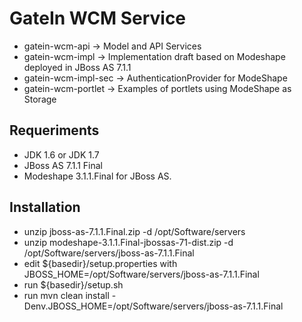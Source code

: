 GateIn WCM Service
==================

- gatein-wcm-api -> Model and API Services
- gatein-wcm-impl -> Implementation draft based on Modeshape deployed in JBoss AS 7.1.1
- gatein-wcm-impl-sec -> AuthenticationProvider for ModeShape
- gatein-wcm-portlet -> Examples of portlets using ModeShape as Storage

Requeriments
------------

- JDK 1.6 or JDK 1.7
- JBoss AS 7.1.1 Final
- Modeshape 3.1.1.Final for JBoss AS.

Installation
------------

- unzip jboss-as-7.1.1.Final.zip -d /opt/Software/servers
- unzip modeshape-3.1.1.Final-jbossas-71-dist.zip -d /opt/Software/servers/jboss-as-7.1.1.Final
- edit ${basedir}/setup.properties with JBOSS_HOME=/opt/Software/servers/jboss-as-7.1.1.Final
- run ${basedir}/setup.sh
- run mvn clean install -Denv.JBOSS_HOME=/opt/Software/servers/jboss-as-7.1.1.Final